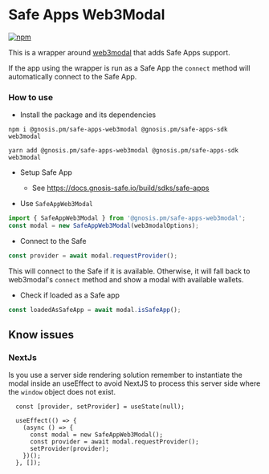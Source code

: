 # Safe Apps Web3Modal

[![npm](https://img.shields.io/npm/v/@gnosis.pm/safe-apps-web3modal)](https://www.npmjs.com/package/@gnosis.pm/safe-apps-web3modal)

This is a wrapper around [web3modal](https://github.com/Web3Modal/web3modal) that adds Safe Apps support.

If the app using the wrapper is run as a Safe App the `connect` method will automatically connect to the Safe App.

### How to use

- Install the package and its dependencies

```
npm i @gnosis.pm/safe-apps-web3modal @gnosis.pm/safe-apps-sdk web3modal

yarn add @gnosis.pm/safe-apps-web3modal @gnosis.pm/safe-apps-sdk web3modal
```

- Setup Safe App

  - See https://docs.gnosis-safe.io/build/sdks/safe-apps

- Use `SafeAppWeb3Modal`

```js
import { SafeAppWeb3Modal } from '@gnosis.pm/safe-apps-web3modal';
const modal = new SafeAppWeb3Modal(web3modalOptions);
```

- Connect to the Safe

```js
const provider = await modal.requestProvider();
```

This will connect to the Safe if it is available. Otherwise, it will fall back to web3modal's `connect` method and show a modal with available wallets.

- Check if loaded as a Safe app

```js
const loadedAsSafeApp = await modal.isSafeApp();
```

## Know issues

### NextJs

Is you use a server side rendering solution remember to instantiate the modal inside an useEffect to avoid NextJS to process this server side where the `window` object does not exist.

```
  const [provider, setProvider] = useState(null);

  useEffect(() => {
    (async () => {
      const modal = new SafeAppWeb3Modal();
      const provider = await modal.requestProvider();
      setProvider(provider);
    })();
  }, []);
```
